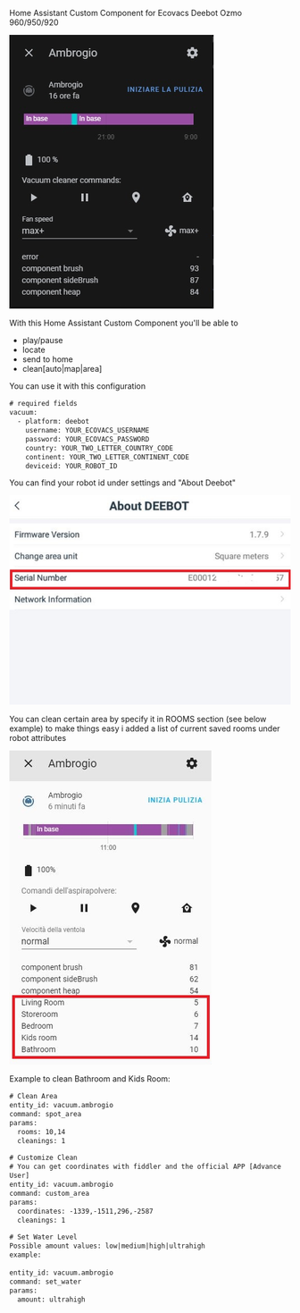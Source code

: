 Home Assistant Custom Component for Ecovacs Deebot Ozmo 960/950/920

![Preview](prev.jpg)

With this Home Assistant Custom Component you'll be able to 
* play/pause
* locate
* send to home
* clean[auto|map|area]

You can use it with this configuration

```
# required fields
vacuum:
  - platform: deebot
    username: YOUR_ECOVACS_USERNAME
    password: YOUR_ECOVACS_PASSWORD
    country: YOUR_TWO_LETTER_COUNTRY_CODE
    continent: YOUR_TWO_LETTER_CONTINENT_CODE
    deviceid: YOUR_ROBOT_ID
``` 

You can find your robot id under settings and "About Deebot"

![Preview](deviceid.jpg)

You can clean certain area by specify it in ROOMS section (see below example)
to make things easy i added a list of current saved rooms under robot attributes

![Preview](cleanarea.JPG)

Example to clean Bathroom and Kids Room:

```
# Clean Area
entity_id: vacuum.ambrogio
command: spot_area
params:
  rooms: 10,14
  cleanings: 1
```

```
# Customize Clean
# You can get coordinates with fiddler and the official APP [Advance User]
entity_id: vacuum.ambrogio
command: custom_area
params:
  coordinates: -1339,-1511,296,-2587
  cleanings: 1
```

```
# Set Water Level
Possible amount values: low|medium|high|ultrahigh
example:

entity_id: vacuum.ambrogio
command: set_water
params:
  amount: ultrahigh
```